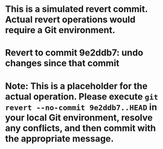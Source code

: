 # This is a simulated revert commit. Actual revert operations would require a Git environment.

# Revert to commit 9e2ddb7: undo changes since that commit

# Note: This is a placeholder for the actual operation. Please execute `git revert --no-commit 9e2ddb7..HEAD` in your local Git environment, resolve any conflicts, and then commit with the appropriate message.